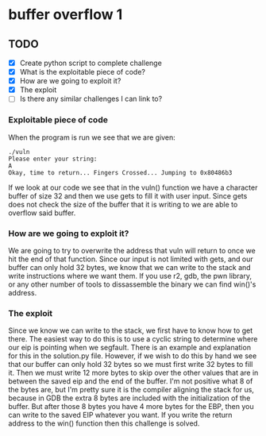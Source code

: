 # buffer overflow 1

## TODO

- [x] Create python script to complete challenge
- [x] What is the exploitable piece of code?  
- [x] How are we going to exploit it?
- [x] The exploit
- [ ] Is there any similar challenges I can link to?

### Exploitable piece of code

When the program is run we see that we are given:
```
./vuln
Please enter your string:
A
Okay, time to return... Fingers Crossed... Jumping to 0x80486b3
```

If we look at our code we see that in the vuln() function we have a character buffer of size 32 and then we use gets to fill it with user input. Since gets does not check the size of the buffer that it is writing to we are able to overflow said buffer.

### How are we going to exploit it?

We are going to try to overwrite the address that vuln will return to once we hit the end of that function. Since our input is not limited with gets, and our buffer can only hold 32 bytes, we know that we can write to the stack and write instructions where we want them. If you use r2, gdb, the pwn library, or any other number of tools to dissassemble the binary we can find win()'s address.

### The exploit

Since we know we can write to the stack, we first have to know how to get there. The easiest way to do this is to use a cyclic string to determine where our eip is pointing when we segfault. There is an example and explanation for this in the solution.py file. However, if we wish to do this by hand we see that our buffer can only hold 32 bytes so we must first write 32 bytes to fill it. Then we must write 12 more bytes to skip over the other values that are in between the saved eip and the end of the buffer. I'm not positive what 8 of the bytes are, but I'm pretty sure it is the compiler aligning the stack for us, because in GDB the extra 8 bytes are included with the initialization of the buffer. But after those 8 bytes you have 4 more bytes for the EBP, then you can write to the saved EIP whatever you want. If you write the return address to the win() function then this challenge is solved.
